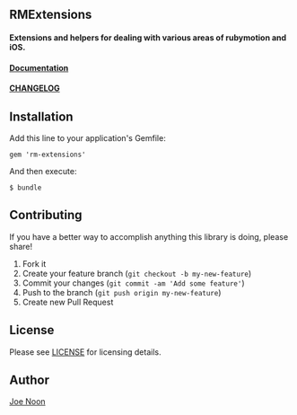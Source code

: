 RMExtensions
-----------------

#### Extensions and helpers for dealing with various areas of rubymotion and iOS.

#### [Documentation](https://github.com/joenoon/rm-extensions/wiki/RMExtensions-Documentation)

#### [CHANGELOG](https://github.com/joenoon/rm-extensions/wiki/CHANGELOG)

Installation
-----------------

Add this line to your application's Gemfile:

    gem 'rm-extensions'

And then execute:

    $ bundle

Contributing
-----------------

If you have a better way to accomplish anything this library is doing, please share!

1. Fork it
2. Create your feature branch (`git checkout -b my-new-feature`)
3. Commit your changes (`git commit -am 'Add some feature'`)
4. Push to the branch (`git push origin my-new-feature`)
5. Create new Pull Request

License
-----------------

Please see [LICENSE](https://github.com/joenoon/rm-extensions/blob/master/LICENSE.txt) for licensing details.

Author
-----------------

[Joe Noon](https://github.com/joenoon)
